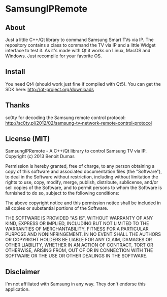 SamsungIPRemote
===============

About
-----
Just a little C++/Qt library to command Samsung Smart TVs via IP. The repository contains a class to command the TV via IP and a little Widget interface to test it.
As it's made with Qt it works on Linux, MacOS and Windows. Just recompile for your favorite OS.

Install
-------
You need Qt4 (should work just fine if compiled with Qt5).
You can get the SDK here: http://qt-project.org/downloads

Thanks
------
sc0ty for decoding the Samsung remote control protocol: http://sc0ty.pl/2012/02/samsung-tv-network-remote-control-protocol

License (MIT)
-------------
SamsungIPRemote - A C++/Qt library to control Samsung TV via IP. Copyright (c) 2013 Benoit Dumas

Permission is hereby granted, free of charge, to any person obtaining a copy of this software and associated documentation files (the "Software"), to deal in the Software without restriction, including without limitation the rights to use, copy, modify, merge, publish, distribute, sublicense, and/or sell copies of the Software, and to permit persons to whom the Software is furnished to do so, subject to the following conditions:

The above copyright notice and this permission notice shall be included in all copies or substantial portions of the Software.

THE SOFTWARE IS PROVIDED "AS IS", WITHOUT WARRANTY OF ANY KIND, EXPRESS OR IMPLIED, INCLUDING BUT NOT LIMITED TO THE WARRANTIES OF MERCHANTABILITY, FITNESS FOR A PARTICULAR PURPOSE AND NONINFRINGEMENT. IN NO EVENT SHALL THE AUTHORS OR COPYRIGHT HOLDERS BE LIABLE FOR ANY CLAIM, DAMAGES OR OTHER LIABILITY, WHETHER IN AN ACTION OF CONTRACT, TORT OR OTHERWISE, ARISING FROM, OUT OF OR IN CONNECTION WITH THE SOFTWARE OR THE USE OR OTHER DEALINGS IN THE SOFTWARE.

Disclaimer
----------
I'm not affiliated with Samsung in any way. They don't endorse this application.
